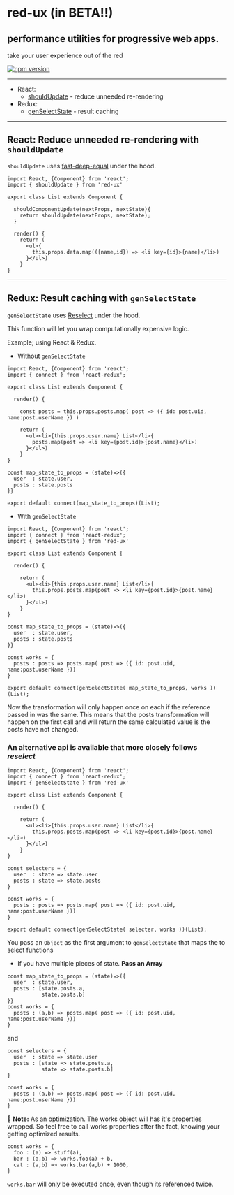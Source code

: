 # red-ux (in BETA!!)

## performance utilities for progressive web apps.

take your user experience out of the red

[![npm version](https://badge.fury.io/js/red-ux.svg)](https://badge.fury.io/js/red-ux)

---

* React:
    * [shouldUpdate](#react-reduce-unneeded-re-rendering-with-shouldupdate) - reduce unneeded re-rendering
* Redux:
    * [genSelectState](#redux-result-caching-with-genselectstate) - result caching

---

## React: Reduce unneeded re-rendering with `shouldUpdate`

`shouldUpdate` uses [fast-deep-equal](https://github.com/epoberezkin/fast-deep-equal) under the hood.

```JS
import React, {Component} from 'react';
import { shouldUpdate } from 'red-ux'

export class List extends Component {

  shouldComponentUpdate(nextProps, nextState){
    return shouldUpdate(nextProps, nextState);
  }

  render() {
    return (
      <ul>{
        this.props.data.map(({name,id}) => <li key={id}>{name}</li>)
      }</ul>)
    }
}
```

---

## Redux: Result caching with `genSelectState`

`genSelectState` uses [Reselect](https://github.com/reactjs/reselect) under the hood.

This function will let you wrap computationally expensive logic.

Example; using React & Redux.

* Without `genSelectState`

```JS
import React, {Component} from 'react';
import { connect } from 'react-redux';

export class List extends Component {

  render() {

    const posts = this.props.posts.map( post => ({ id: post.uid, name:post.userName }) )

    return (
      <ul><li>{this.props.user.name} List</li>{
        posts.map(post => <li key={post.id}>{post.name}</li>)
      }</ul>)
    }
}

const map_state_to_props = (state)=>({
  user  : state.user,
  posts : state.posts
}}

export default connect(map_state_to_props)(List);
```

* With `genSelectState`

```JS
import React, {Component} from 'react';
import { connect } from 'react-redux';
import { genSelectState } from 'red-ux'

export class List extends Component {

  render() {

    return (
      <ul><li>{this.props.user.name} List</li>{
        this.props.posts.map(post => <li key={post.id}>{post.name}</li>)
      }</ul>)
    }
}

const map_state_to_props = (state)=>({
  user  : state.user,
  posts : state.posts
}}

const works = {
  posts : posts => posts.map( post => ({ id: post.uid, name:post.userName }))
}

export default connect(genSelectState( map_state_to_props, works ))(List);
```

Now the transformation will only happen once on each if the reference passed in was the same.
This means that the posts transformation will happen on the first call and will return the same calculated value is the posts have not changed.

### An **alternative api** is available that more closely follows *reselect*

```JS
import React, {Component} from 'react';
import { connect } from 'react-redux';
import { genSelectState } from 'red-ux'

export class List extends Component {

  render() {

    return (
      <ul><li>{this.props.user.name} List</li>{
        this.props.posts.map(post => <li key={post.id}>{post.name}</li>)
      }</ul>)
    }
}

const selecters = {
  user  : state => state.user
  posts : state => state.posts
}

const works = {
  posts : posts => posts.map( post => ({ id: post.uid, name:post.userName }))
}

export default connect(genSelectState( selecter, works ))(List);
```

You pass an `Object` as the first argument to `genSelectState` that maps the to select functions

 - If you have multiple pieces of state. **Pass an Array**

```JS
const map_state_to_props = (state)=>({
  user  : state.user,
  posts : [state.posts.a,
           state.posts.b]
}}
const works = {
  posts : (a,b) => posts.map( post => ({ id: post.uid, name:post.userName }))
}
```
and

```JS
const selecters = {
  user  : state => state.user
  posts : [state => state.posts.a,
           state => state.posts.b]
}

const works = {
  posts : (a,b) => posts.map( post => ({ id: post.uid, name:post.userName }))
}
```

**📌 Note:** As an optimization. The works object will has it's properties wrapped. So feel free to call works properties after the fact, knowing your getting optimized results.

```JS
const works = {
  foo : (a) => stuff(a),
  bar : (a,b) => works.foo(a) + b,
  cat : (a,b) => works.bar(a,b) + 1000,
}
```

`works.bar` will only be executed once, even though its referenced twice.
